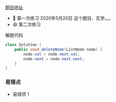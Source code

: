 [题目地址](https://leetcode-cn.com/problems/delete-middle-node-lcci/)



- :slightly_smiling_face: 第一次练习 2020年5月20日 这个题目，玄学。。。
- :smile: 第二次练习 



解题代码

```java
class Solution {
    public void deleteNode(ListNode node) {
        node.val = node.next.val;
        node.next = node.next.next;
    }
}
```



### 易错点

- 易错项 1 
